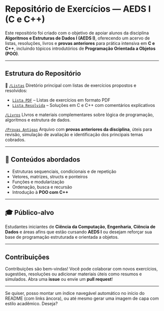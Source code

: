 
#  Repositório de Exercícios — AEDS I (C e C++)

Este repositório foi criado com o objetivo de apoiar alunos da disciplina **Algoritmos e Estruturas de Dados I (AEDS I)**, oferecendo um acervo de listas, resoluções, livros e **provas anteriores** para prática intensiva em **C e C++**, incluindo tópicos introdutórios de **Programação Orientada a Objetos (POO)**.

---

##  Estrutura do Repositório

🔹 [`/Listas`](https://github.com/ThiagoVenturim/Exercicios_C_AEDs/tree/main/Listas)
Diretório principal com listas de exercícios propostos e resolvidos:

*  [`Lista PDF`](https://github.com/ThiagoVenturim/Exercicios_C_AEDs/tree/main/Listas/Lista%20PDF) – Listas de exercícios em formato PDF
*  [`Lista Resolvida`](https://github.com/ThiagoVenturim/Exercicios_C_AEDs/tree/main/Listas/Lista%20Resolvida) – Soluções em C e C++ com comentários explicativos

  
 [`/Livros`](https://github.com/ThiagoVenturim/Exercicios_C_AEDs/tree/main/Livros)
LIvros e materiais complementares sobre lógica de programação, algoritmos e estrutura de dados.

 [`/Provas Antigas`](https://github.com/ThiagoVenturim/Exercicios_C_AEDs/tree/main/Provas%20Antigas)
Arquivo com **provas anteriores da disciplina**, úteis para revisão, simulação de avaliação e identificação dos principais temas cobrados.

---

## 🧠 Conteúdos abordados

* Estruturas sequenciais, condicionais e de repetição
* Vetores, matrizes, structs e ponteiros
* Funções e modularização
* Ordenação, busca e recursão
* Introdução à **POO com C++**

---

## 🎓 Público-alvo

Estudantes iniciantes de **Ciência da Computação**, **Engenharia**, **Ciência de Dados** e áreas afins que estão cursando **AEDS I** ou desejam reforçar sua base de programação estruturada e orientada a objetos.

---

##  Contribuições

Contribuições são bem-vindas!
Você pode colaborar com novos exercícios, sugestões, resoluções ou adicionar materiais úteis como resumos e simulados.
Abra uma **issue** ou envie um **pull request**! 

---

Se quiser, posso montar um índice navegável automático no início do README (com links âncora), ou até mesmo gerar uma imagem de capa com estilo acadêmico. Deseja?
